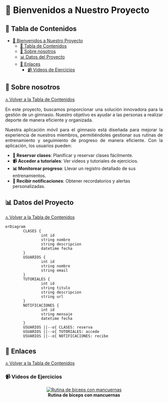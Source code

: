 # 🎉 Bienvenidos a Nuestro Proyecto

## 📑 Tabla de Contenidos
- [🎉 Bienvenidos a Nuestro Proyecto](#-bienvenidos-a-nuestro-proyecto)
  - [📑 Tabla de Contenidos](#-tabla-de-contenidos)
  - [👥 Sobre nosotros](#-sobre-nosotros)
  - [📊 Datos del Proyecto](#-datos-del-proyecto)
  - [🔗 Enlaces](#-enlaces)
    - [📹 Videos de Ejercicios](#-videos-de-ejercicios)

## 👥 Sobre nosotros 
[🔝 Volver a la Tabla de Contenidos](#-tabla-de-contenidos)

<p align="justify">
En este proyecto, buscamos proporcionar una solución innovadora para la gestión de un gimnasio. Nuestro objetivo es ayudar a las personas a realizar deporte de manera eficiente y organizada.
</p>

<p align="justify">
Nuestra aplicación móvil para el gimnasio está diseñada para mejorar la experiencia de nuestros miembros, permitiéndoles gestionar sus rutinas de entrenamiento y seguimiento de progreso de manera eficiente. Con la aplicación, los usuarios pueden:
</p>

- **📅 Reservar clases**: Planificar y reservar clases fácilmente.
- **📹 Acceder a tutoriales**: Ver videos y tutoriales de ejercicios.
- **📊 Monitorear progreso**: Llevar un registro detallado de sus entrenamientos.
- **🔔 Recibir notificaciones**: Obtener recordatorios y alertas personalizadas.

## 📊 Datos del Proyecto
[🔝 Volver a la Tabla de Contenidos](#-tabla-de-contenidos)

<p align="center">
  
```mermaid
erDiagram
        CLASES {
                int id
                string nombre
                string descripcion
                datetime fecha
        }
        USUARIOS {
                int id
                string nombre
                string email
        }
        TUTORIALES {
                int id
                string titulo
                string descripcion
                string url
        }
        NOTIFICACIONES {
                int id
                string mensaje
                datetime fecha
        }
        USUARIOS ||--o{ CLASES: reserva
        USUARIOS ||--o{ TUTORIALES: accede
        USUARIOS ||--o{ NOTIFICACIONES: recibe
```

</p>


## 🔗 Enlaces

[🔝 Volver a la Tabla de Contenidos](#-tabla-de-contenidos)

### 📹 Videos de Ejercicios
<p align="center">
        <a href="https://www.youtube.com/watch?v=CRqZKxKKEAw">
                <img src="https://img.youtube.com/vi/CRqZKxKKEAw/0.jpg" alt="Rutina de bíceps con mancuernas">
        </a>
        <br>
        <strong>Rutina de bíceps con mancuernas</strong>
</p>

